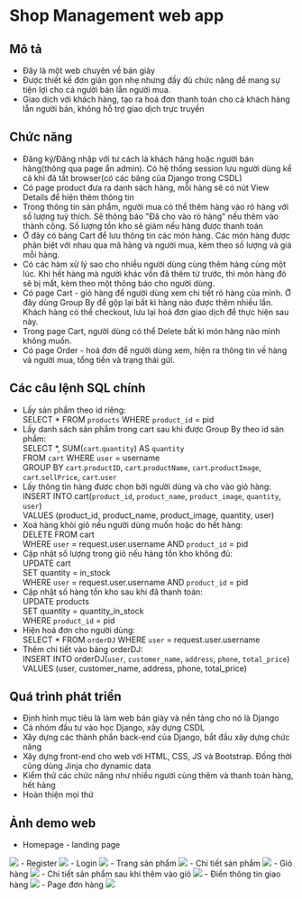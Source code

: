 # Shop Management web app

## Mô tả
- Đây là một web chuyên về bán giày
- Được thiết kế đơn giản gọn nhẹ nhưng đầy đủ chức năng để mang sự tiện lợi cho cả người bán lẫn người mua.
- Giao dịch với khách hàng, tạo ra hoá đơn thanh toán cho cả khách hàng lẫn người bán, không hỗ trợ giao dịch trực truyến

## Chức năng
- Đăng ký/Đăng nhập với tư cách là khách hàng hoặc người bán hàng(thông qua page ẩn admin). Có hệ thống session lưu người dùng kể cả khi đã tắt browser(có các bảng của Django trong CSDL)
- Có page product đưa ra danh sách hàng, mỗi hàng sẽ có nút View Details để hiện thêm thông tin
- Trong thông tin sản phẩm, người mua có thể thêm hàng vào rỏ hàng với số lượng tuỳ thích. Sẽ thông báo "Đã cho vào rỏ hàng" nếu thêm vào thành công. Số lượng tồn kho sẽ giảm nếu hàng được thanh toán
- Ở đây có bảng Cart để lưu thông tin các món hàng. Các món hàng được phân biệt với nhau qua mã hàng và người mua, kèm theo số lượng và giá mỗi hàng.
- Có các hàm xử lý sao cho nhiều người dùng cùng thêm hàng cùng một lúc. Khi hết hàng mà người khác vốn đã thêm từ trước, thì món hàng đó sẽ bị mất, kèm theo một thông báo cho người dùng.
- Có page Cart - giỏ hàng để người dùng xem chi tiết rỏ hàng của mình. Ở đây dùng Group By để gộp lại bất kì hàng nào được thêm nhiều lần. Khách hàng có thể checkout, lưu lại hoá đơn giao dịch để thực hiện sau này.
- Trong page Cart, người dùng có thể Delete bất kì món hàng nào mình không muốn.
- Có page Order - hoá đơn để người dùng xem, hiện ra thông tin về hàng và người mua, tổng tiền và trạng thái gửi.

## Các câu lệnh SQL chính
- Lấy sản phẩm theo id riêng: </br>
SELECT * FROM `products` WHERE `product_id` = pid
- Lấy danh sách sản phẩm trong cart sau khi được Group By theo id sản phẩm: </br>
SELECT *, SUM(`cart`.`quantity`) AS `quantity` </br>FROM `cart` WHERE `user` = username</br> GROUP BY `cart`.`productID`, `cart`.`productName`, `cart`.`productImage`, `cart`.`sellPrice`, `cart`.`user`
- Lấy thông tin hàng được chọn bởi người dùng và cho vào giỏ hàng: </br>
INSERT INTO cart(`product_id`, `product_name`, `product_image`, `quantity`, `user`)
</br>VALUES (product_id, product_name, product_image, quantity, user)
- Xoá hàng khỏi giỏ nếu người dùng muốn hoặc do hết hàng: </br>
DELETE FROM cart</br> WHERE `user` = request.user.username AND `product_id` = pid
- Cập nhật số lượng trong giỏ nếu hàng tồn kho không đủ: </br>
UPDATE cart </br>SET quantity = in_stock </br>WHERE `user` = request.user.username AND `product_id` = pid
- Cập nhật số hàng tồn kho sau khi đã thanh toán: </br>
UPDATE products </br>SET quantity = quantity_in_stock</br> WHERE `product_id` = pid
- Hiện hoá đơn cho người dùng: </br>
SELECT * FROM `orderDJ` WHERE `user` = request.user.username
- Thêm chi tiết vào bảng orderDJ: </br>
INSERT INTO orderDJ(`user`, `customer_name`, `address`, `phone`, `total_price`)</br>
VALUES (user, customer_name, address, phone, total_price)

## Quá trình phát triển
- Định hình mục tiêu là làm web bán giày và nền tảng cho nó là Django
- Cả nhóm đầu tư vào học Django, xây dựng CSDL
- Xây dựng các thành phần back-end của Django, bắt đầu xây dựng chức năng
- Xây dựng front-end cho web với HTML, CSS, JS và Bootstrap. Đồng thời cũng dùng Jinja cho dynamic data
- Kiểm thử các chức năng như nhiều người cùng thêm và thanh toán hàng, hết hàng
- Hoàn thiện mọi thứ
  
## Ảnh demo web
- Homepage - landing page
<img src="README_image/homepage.png">
- Register 
<img src="README_image/register.png">
- Login
<img src="README_image/login.png">
- Trang sản phẩm
<img src="README_image/Products.png" >
- Chi tiết sản phẩm
<img src="README_image/Details.png">
- Giỏ hàng
<img src="README_image/Cart.png">
- Chi tiết sản phẩm sau khi thêm vào giỏ
<img src="README_image/Details_cart.png">
- Điền thông tin giao hàng
<img src="README_image/OrderDetails.png">
- Page đơn hàng
<img src="README_image/Orders.png">